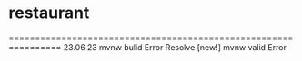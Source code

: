 # restaurant

================================================================
23.06.23
mvnw bulid Error Resolve
[new!] mvnw valid Error
